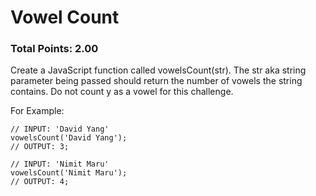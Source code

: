 # Vowel Count

### Total Points: 2.00

Create a JavaScript function called vowelsCount(str). 
The str aka string parameter being passed should return the number of vowels the string contains. 
Do not count y as a vowel for this challenge.

For Example:


```
// INPUT: 'David Yang'
vowelsCount('David Yang');
// OUTPUT: 3;
```

```
// INPUT: 'Nimit Maru'
vowelsCount('Nimit Maru');
// OUTPUT: 4;
```
